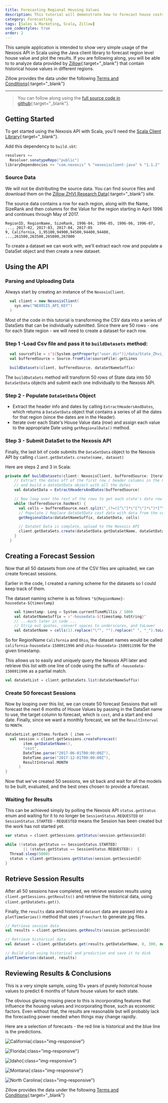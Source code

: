 ```yaml
---
title: Forecasting Regional Housing Values
description: This tutorial will demonstrate how to forecast house costs
category: Forecasting
tags: [Sales & Marketing, Scala, Zillow]
use_codestyles: true
order: 2
---
```


This sample application is intended to show very simple usage of the Nexosis API in Scala using the Java client library to forecast region level house value and plot the results. If you are following along, you will be able to to analyze data provided by [Zillow](https://www.zillow.com/research/data/){:target="_blank"} that contain historical house values in different regions.

Zillow provides the data under the following [Terms and Conditions](https://www.zillow.com/corp/Terms.htm){:target="_blank"}

------

>You can follow along using the [full source code in github](https://github.com/Nexosis/sample-scala-housepriceforecasting){:target="_blank"}.


## Getting Started

To get started using the Nexosis API with Scala, you'll need the [Scala Client Library](/clients/scala){:target="_blank"}.

Add this dependency to `build.sbt`:
``` scala
resolvers +=
  Resolver.sonatypeRepo("public")
libraryDependencies += "com.nexosis" % "nexosisclient-java" % "1.1.2"
```

### Source Data

We will not be distributing the source data. You can find source files and download them on the [Zillow ZHVI Research Data](https://www.zillow.com/research/data/){:target="_blank"} site.

The source data contains a row for each region, along with the Name, SizeRank and then columns for the Value for the region starting in April 1996 and continues through May of 2017.

```csv
RegionID, RegionName, SizeRank, 1996-04, 1996-05, 1996-06, 1996-07, ..., 2017-02, 2017-03, 2017-04, 2017-05
9, California, 1,95100,94900,94500,94400,94400, ...,261500,263500,265800,267800
```

To create a dataset we can work with, we'll extract each row and populate a DataSet object and then create a new dataset.

## Using the API

### Parsing and Uploading Data

Always start by creating an instance of the `NexosisClient`.

``` scala
  val client = new NexosisClient(
    sys.env("NEXOSIS_API_KEY")
  )
```

Most of the code in this tutorial is transforming the CSV data into a series of DataSets that can be individually submitted. Since there are 50 rows - one for each State region - we will need to create a dataset for each row.

### Step 1 -Load Csv file and pass it to `buildDatasets` method:

```scala
  val sourceFile = s"${System.getProperty("user.dir")}/data/State_Zhvi_BottomTier.csv"
  val bufferedSource = Source.fromFile(sourceFile).getLines

  buildDatasets(client, bufferedSource, dataSetNameSuffix)
```

The `buildDataSets` method will transform 50 rows of State data into 50 `DataSetData` objects and submit each one individually to the Nexosis API.

### Step 2 - Populate `DataSetData`  Object
* Extract the header info and dates by calling `ExtractHeadersAndDates`, which returns a `DataSetData` object that contains a series of all the dates for that region (since the dates are in the Header).
* Iterate over each State's House Value data (row) and assign each value to the appropriate Date using `getRegionalData()` method.

### Step 3 - Submit DataSet to the Nexosis API

Finally, the last bit of code submits the `DataSetData` object to the Nexosis API by calling `client.getDataSets.create(name, dataset)`

Here are steps 2 and 3 in Scala:

```scala
private def buildDatasets(client: NexosisClient, bufferedSource: Iterator[String], dataSetNameSuffix: String) = {
    // Extract the dates off of the first row / header columns in the CSV
    // and build a dataSetData object with all the dates
    val dataSetData = ExtractHeadersAndDates(bufferedSource)

    // Now loop over the rest of the rows to get each state's data row
    while (bufferedSource.hasNext) {
      val cells = bufferedSource.next.split(",(?=([^\"]*\"[^\"]*\")*[^\"]*$)")
      // Populate / Replace dataSetData cost data with data from the cells in the next row
      getRegionalData(dataSetNameSuffix, dataSetData, cells)

      // DataSet Data is complete, upload to the Nexosis API
      client.getDataSets.create(dataSetData.getDataSetName, dataSetData)
    }
  }
```

## Creating a Forecast Session

Now that all 50 datasets from one of the CSV files are uploaded, we can create forecast sessions.

Earlier in the code, I created a naming scheme for the datasets so I could keep track of them. 

The dataset naming scheme is as follows `"${RegionName}-housedata-${timestamp}`

```scala
    val timestamp: Long = System.currentTimeMillis / 1000
    val dataSetNameSuffix = s"-housedata-${timestamp.toString}"
    // ...much later in code ... 
    // Strip out quotes, convert spaces to underscores, and toLower
    val dataSetName = cells(1).replace("\"", "").replace(" ", "_").toLowerCase() + dataSetNameSuffix;
```

So for RegionName `California` and `Ohio`, the dataset names would be called `california-housedata-1500911996` and `ohio-housedata-1500911996` for the given timestamp.

This allows us to easily and uniquely query the Nexosis API later and retrieve this list with one line of code using the suffix of `-housedata-1500911996` as a partial match.

```scala
val dataSetList = client.getDataSets.list(dataSetNameSuffix)
```
### Create 50 forecast Sessions

Now by looping over this list, we can create 50 forecast Sessions that will forecast the next 6 months of House Values by passing in the DataSet name to use, the target column to forecast, which is `cost`, and a start and end date. Finally, since we want a monthly forecast, we set the `ResultInterval` to `MONTH`.

```scala
dataSetList.getItems.forEach { item =>
  val session = client.getSessions.createForecast(
        item.getDataSetName(),
        "cost",
        DateTime.parse("2017-06-01T00:00:00Z"),
        DateTime.parse("2017-12-01T00:00:00Z"),
        ResultInterval.MONTH
      )
}
```

Now that we've created 50 sessions, we sit back and wait for all the models to be built, evaluated, and the best ones chosen to provide a forecast.

### Waiting for Results

This can be achieved simply by polling the Nexosis API `status.getStatus` enum and waiting for it to no longer be `SessionStatus.REQUESTED` or `SessionStatus.STARTED` - `REQUESTED` means the Session has been created but the work has not started yet.

```scala
var status = client.getSessions.getStatus(session.getSessionId)

while ((status.getStatus == SessionStatus.STARTED)
        || (status.getStatus == SessionStatus.REQUESTED))  {
  Thread.sleep(5000)
  status = client.getSessions.getStatus(session.getSessionId)
}
```

## Retrieve Session Results

After all 50 sessions have completed, we retrieve session results using `client.getSessions.getResults()` and retrieve the historical data, using `client.getDataSets.get()`.

Finally, the `results` data and historical `dataset` data are passed into a `plotTimeSeries()` method that uses `jfreechart` to generate jpg files.

``` scala
// Retrieve session data
val results = client.getSessions.getResults(session.getSessionId)

// Retrieve historical data
val dataset = client.getDataSets.get(results.getDataSetName, 0, 300, new util.ArrayList[String])

// Build plot using historical and prediction and save it to disk
plotTimeSeries(dataset, results)
```

## Reviewing Results & Conclusions

This is a very simple sample, using 10+ years of purely historical house values to predict 6 months of future house values for each state. 

The obvious glaring missing piece to this is incorporating features that influence the housing values and incorporating those, such as economic factors. Even without that, the results are reasonable but will probably lack the forecasting power needed when things may change rapidly.

Here are a selection of forecasts - the red line is historical and the blue line is the predictions.

![California](/assets/img/tutorials/california-housedata-1501180476.jpeg){:class="img-responsive"}

![Florida](/assets/img/tutorials/florida-housedata-1501180476.jpeg){:class="img-responsive"}

![Idaho](/assets/img/tutorials/idaho-housedata-1501180476.jpeg){:class="img-responsive"}

![Montana](/assets/img/tutorials/montana-housedata-1501180476.jpeg){:class="img-responsive"}

![North Carolina](/assets/img/tutorials/north_carolina-housedata-1501180476.jpeg){:class="img-responsive"}



Zillow provides the data under the following [Terms and Conditions](https://www.zillow.com/corp/Terms.htm){:target="_blank"}
